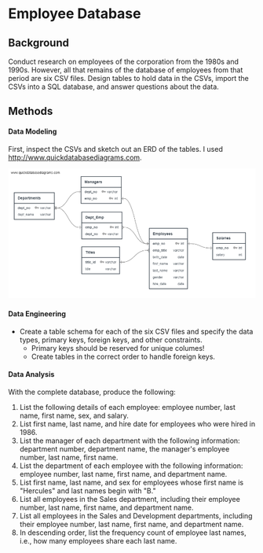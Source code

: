 # Employee Database

## Background
Conduct research on employees of the corporation from the 1980s and 1990s. However, all that remains of the database of employees from that period are six CSV files. Design tables to hold data in the CSVs, import the CSVs into a SQL database, and answer questions about the data. 

## Methods
#### Data Modeling
First, inspect the CSVs and sketch out an ERD of the tables. I used http://www.quickdatabasediagrams.com.

![ERD](rearranged_ERD.png)


#### Data Engineering
* Create a table schema for each of the six CSV files and specify the data types, primary keys, foreign keys, and other constraints.
  * Primary keys should be reserved for unique columes!
  * Create tables in the correct order to handle foreign keys.

#### Data Analysis
With the complete database, produce the following:
1. List the following details of each employee: employee number, last name, first name, sex, and salary. 
2. List first name, last name, and hire date for employees who were hired in 1986.
3. List the manager of each department with the following information: department number, department name, the manager's employee number, last name, first name.
4. List the department of each employee with the following information: employee number, last name, first name, and department name.
5. List first name, last name, and sex for employees whose first name is "Hercules" and last names begin with "B."
6. List all employees in the Sales department, including their employee number, last name, first name, and department name.
7. List all employees in the Sales and Development departments, including their employee number, last name, first name, and department name.
8. In descending order, list the frequency count of employee last names, i.e., how many employees share each last name.


